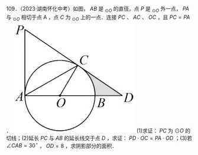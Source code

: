 109．（2023·湖南怀化中考）如图， $A B$ 是 $_ { \odot O }$ 的直径，点 $P$ 是 $_ { \odot O }$ 外一点， $P A$ 与 $_ { \odot O }$ 相切于点 A ，点 $C$ 为 $_ { \odot O }$ 上的一点．连接 $P C$ 、 $A C$ 、 $O C$ ，且 $P C = P A$ ．
![](<../../qs_image_DB/专题3-6__圆的综合（27类题型）（解析版）/f095b0a5daeb42c082f6875b6b7f383977401bb6305c31b1d1732edcbff6e09a.jpg>)
(1)求证： $P C$ 为 $\odot O$ 的切线；(2)延长 $P C$ 与 $A B$ 的延长线交于点 $D$ ，求证： $P D \cdot O C = P A \cdot O D$ ；(3)若 $\angle C A B = 3 0 ^ { \circ }$ ， $O D = 8$ ，求阴影部分的面积．
